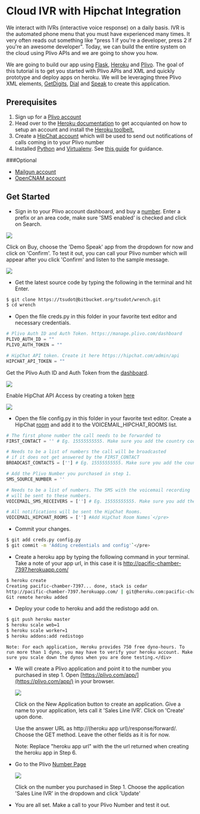 # Cloud IVR with Hipchat Integration

We interact with IVRs (interactive voice response) on a daily basis. IVR is the automated phone menu that you must have experienced many times. It very often reads out something like "press 1 if you're a developer, press 2 if you're an awesome developer". Today, we can build the entire system on the cloud using Plivo APIs and we are going to show you how.

We are going to build our app using [Flask](http://flask.pocoo.org/), [Heroku](https://www.heroku.com/) and [Plivo](http://www.plivo.com/). The goal of this tutorial is to get you started with Plivo APIs and XML and quickly prototype and deploy apps on heroku. We will be leveraging three Plivo XML elements, [GetDigits](http://plivo.com/docs/xml/getdigits/), [Dial](http://plivo.com/docs/xml/dial/) and [Speak](http://plivo.com/docs/xml/speak/) to create this application.

## Prerequisites

1. Sign up for a [Plivo account](https://manage.plivo.com/accounts/register/)
2. Head over to the [Heroku documentation](https://devcenter.heroku.com/articles/quickstart) to get accquianted on how to setup an account and install the [Heroku toolbelt.](https://toolbelt.heroku.com/)
3. Create a [HipChat account](https://www.hipchat.com/sign_up) which will be used to send out notifications of calls coming in to your Plivo number
4. Installed [Python](http://python.org) and [Virtualenv](http://pypi.python.org/pypi/virtualenv). See [this guide](http://install.python-guide.org/) for guidance.

###Optional
* [Mailgun account](https://mailgun.com/signup)
* [OpenCNAM account](https://www.opencnam.com/register)

## Get Started

* Sign in to your Plivo account dashboard, and buy a [number](https://manage.plivo.com/number/search/). Enter a prefix or an area code, make sure 'SMS enabled' is checked and click on Search.

 ![](https://s3.amazonaws.com/new-ui-cms-plivo/integrations/hipchat/number_search.png)

 Click on Buy, choose the 'Demo Speak' app from the dropdown for now and click on 'Confirm'. To test it out, you can call your Plivo number which will appear after you click 'Confirm' and listen to the sample message.

 ![](https://s3.amazonaws.com/new-ui-cms-plivo/integrations/hipchat/number_buy.png)

* Get the latest source code by typing the following in the terminal and hit Enter.

```bash
$ git clone https://tsudot@bitbucket.org/tsudot/wrench.git
$ cd wrench
```

* Open the file creds.py in this folder in your favorite text editor and necessary credentials.

```python
# Plivo Auth ID and Auth Token. https://manage.plivo.com/dashboard
PLIVO_AUTH_ID = ""
PLIVO_AUTH_TOKEN = ""

# HipChat API token. Create it here https://hipchat.com/admin/api
HIPCHAT_API_TOKEN = ""
```

 Get the Plivo Auth ID and Auth Token from the [dashboard](https://manage.plivo.com/dashboard/).

 ![](https://s3.amazonaws.com/new-ui-cms-plivo/integrations/hipchat/plivo_auth.png)

 Enable HipChat API Access by creating a token [here](https://hipchat.com/admin/api)

 ![](https://s3.amazonaws.com/new-ui-cms-plivo/integrations/hipchat/hipchat_auth.png)


* Open the file config.py in this folder in your favorite text editor. Create a HipChat [room](hipchat.com/chat) and add it to the VOICEMAIL_HIPCHAT_ROOMS list.

```python
# The first phone number the call needs to be forwarded to
FIRST_CONTACT = '' # Eg. 15555555555. Make sure you add the country code.

# Needs to be a list of numbers the call will be broadcasted
# if it does not get answered by the FIRST_CONTACT
BROADCAST_CONTACTS = [''] # Eg. 15555555555. Make sure you add the country code.

# Add the Plivo Number you purchased in step 1.
SMS_SOURCE_NUMBER = ''

# Needs to be a list of numbers. The SMS with the voicemail recording
# will be sent to these numbers.
VOICEMAIL_SMS_RECEIVERS = [''] # Eg. 15555555555. Make sure you add the country code.

# All notifications will be sent the HipChat Rooms.
VOICEMAIL_HIPCHAT_ROOMS = [''] #Add HipChat Room Names`</pre>
```

* Commit your changes.

```bash
$ git add creds.py config.py
$ git commit -m 'Adding credentials and config'`</pre>
```

* Create a heroku app by typing the following command in your terminal. Take a note of your app url, in this case it is http://pacific-chamber-7397.herokuapp.com/

```bash
$ heroku create
Creating pacific-chamber-7397... done, stack is cedar
http://pacific-chamber-7397.herokuapp.com/ | git@heroku.com:pacific-chamber-7397.git
Git remote heroku added
```

* Deploy your code to heroku and add the redistogo add on. 

```bash
$ git push heroku master
$ heroku scale web=1
$ heroku scale worker=1
$ heroku addons:add redistogo
```

    Note: For each application, Heroku provides 750 free dyno-hours. To run more than 1 dyno, you may have to verify your heroku account. Make sure you scale down the dynos when you are done testing.</div>

* We will create a Plivo application and point it to the number you purchased in step 1. Open [https://plivo.com/app/](https://plivo.com/app/) in your browser. 

    ![](https://s3.amazonaws.com/new-ui-cms-plivo/integrations/hipchat/application_create.png)

    Click on the New Application button to create an application. Give a name to your application, lets call it 'Sales Line IVR'. Click on 'Create' upon done.

    Use the answer URL as http://(heroku app url)/response/forward/. Choose the GET method. Leave the other fields as it is for now. 

    Note: Replace "heroku app url" with the the url returned when creating the heroku app in Step 6.

* Go to the Plivo [Number Page](https://manage.plivo.com/number/)

    ![](https://s3.amazonaws.com/new-ui-cms-plivo/integrations/hipchat/number_edit.png)

    Click on the number you purchased in Step 1. Choose the application 'Sales Line IVR' in the dropdown and click 'Update'

* You are all set. Make a call to your Plivo Number and test it out. 

